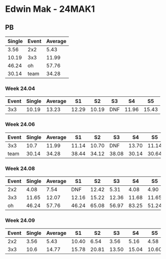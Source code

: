 # Edwin Mak - 24MAK1

## PB
|Single|Event|Average|
|----|----|----|
|3.56|2x2|5.43|
|10.19|3x3|11.99|
|46.24|oh|57.76|
|30.14|team|34.28|
### Week 24.04
|Event|Single|Average|S1|S2|S3|S4|S5|
|-----|-------|------|--|--|--|--|--|
|3x3|10.19|13.23|12.29|10.19|DNF|11.96|15.43|
### Week 24.06
|Event|Single|Average|S1|S2|S3|S4|S5|
|-----|-------|------|--|--|--|--|--|
|3x3|10.7|11.99|11.14|10.70|DNF|13.70|11.14|
|team|30.14|34.28|38.44|34.12|38.08|30.14|30.64|
### Week 24.08
|Event|Single|Average|S1|S2|S3|S4|S5|
|-----|-------|------|--|--|--|--|--|
|2x2|4.08|7.54|DNF|12.42|5.31|4.08|4.90|
|3x3|11.65|12.07|12.16|15.22|12.36|11.68|11.65|
|oh|46.24|57.76|46.24|65.08|56.97|83.25|51.24|
### Week 24.09
|Event|Single|Average|S1|S2|S3|S4|S5|
|-----|-------|------|--|--|--|--|--|
|2x2|3.56|5.43|10.40|6.54|3.56|5.16|4.58|
|3x3|10.6|14.77|15.78|20.81|13.50|15.04|10.60|
